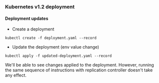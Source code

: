### Kubernetes v1.2 deployment

#### Deployment updates

- Create a deployment

`kubectl create -f deployment.yaml --record`

- Update the deployment (env value change)

`kubectl apply -f updated-deployment.yaml --record`

We'll be able to see changes applied to the deployment. However, running the same
sequence of instructions with replication controller doesn't take any effect.
